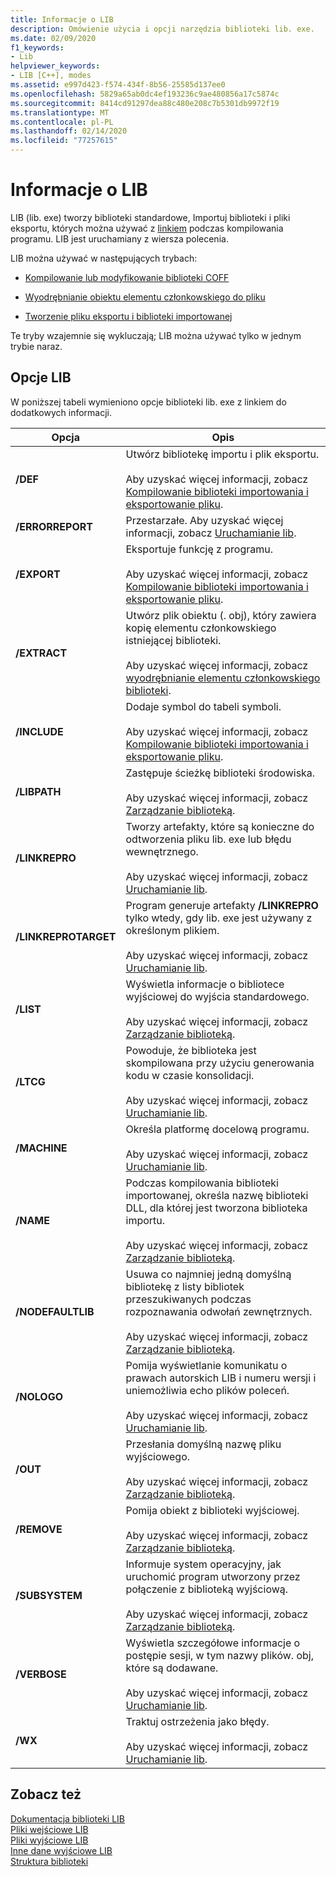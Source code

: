 ```yaml
---
title: Informacje o LIB
description: Omówienie użycia i opcji narzędzia biblioteki lib. exe.
ms.date: 02/09/2020
f1_keywords:
- Lib
helpviewer_keywords:
- LIB [C++], modes
ms.assetid: e997d423-f574-434f-8b56-25585d137ee0
ms.openlocfilehash: 5829a65ab0dc4ef193236c9ae480856a17c5874c
ms.sourcegitcommit: 8414cd91297dea88c480e208c7b5301db9972f19
ms.translationtype: MT
ms.contentlocale: pl-PL
ms.lasthandoff: 02/14/2020
ms.locfileid: "77257615"
---
```

# <a name="overview-of-lib"></a>Informacje o LIB

LIB (lib. exe) tworzy biblioteki standardowe, Importuj biblioteki i pliki eksportu, których można używać z [linkiem](linker-options.md) podczas kompilowania programu. LIB jest uruchamiany z wiersza polecenia.

LIB można używać w następujących trybach:

- [Kompilowanie lub modyfikowanie biblioteki COFF](managing-a-library.md)

- [Wyodrębnianie obiektu elementu członkowskiego do pliku](extracting-a-library-member.md)

- [Tworzenie pliku eksportu i biblioteki importowanej](working-with-import-libraries-and-export-files.md)

Te tryby wzajemnie się wykluczają; LIB można używać tylko w jednym trybie naraz.

## <a name="lib-options"></a>Opcje LIB

W poniższej tabeli wymieniono opcje biblioteki lib. exe z linkiem do dodatkowych informacji.

|Opcja|Opis|
|-|-|
|**/DEF**|Utwórz bibliotekę importu i plik eksportu.<br/><br/>Aby uzyskać więcej informacji, zobacz [Kompilowanie biblioteki importowania i eksportowanie pliku](building-an-import-library-and-export-file.md).|
|**/ERRORREPORT**| Przestarzałe. Aby uzyskać więcej informacji, zobacz [Uruchamianie lib](running-lib.md).|
|**/EXPORT**|   Eksportuje funkcję z programu.<br/><br/>Aby uzyskać więcej informacji, zobacz [Kompilowanie biblioteki importowania i eksportowanie pliku](building-an-import-library-and-export-file.md).|
|**/EXTRACT**|   Utwórz plik obiektu (. obj), który zawiera kopię elementu członkowskiego istniejącej biblioteki.<br/><br/>Aby uzyskać więcej informacji, zobacz [wyodrębnianie elementu członkowskiego biblioteki](extracting-a-library-member.md).|
|**/INCLUDE**|   Dodaje symbol do tabeli symboli.<br/><br/>Aby uzyskać więcej informacji, zobacz [Kompilowanie biblioteki importowania i eksportowanie pliku](building-an-import-library-and-export-file.md).|
|**/LIBPATH**|   Zastępuje ścieżkę biblioteki środowiska.<br/><br/>Aby uzyskać więcej informacji, zobacz [Zarządzanie biblioteką](managing-a-library.md).|
|**/LINKREPRO**|   Tworzy artefakty, które są konieczne do odtworzenia pliku lib. exe lub błędu wewnętrznego.<br/><br/>Aby uzyskać więcej informacji, zobacz [Uruchamianie lib](running-lib.md).|
|**/LINKREPROTARGET**|   Program generuje artefakty **/LINKREPRO** tylko wtedy, gdy lib. exe jest używany z określonym plikiem.<br/><br/>Aby uzyskać więcej informacji, zobacz [Uruchamianie lib](running-lib.md).|
|**/LIST**|   Wyświetla informacje o bibliotece wyjściowej do wyjścia standardowego.<br/><br/>Aby uzyskać więcej informacji, zobacz [Zarządzanie biblioteką](managing-a-library.md).|
|**/LTCG**|   Powoduje, że biblioteka jest skompilowana przy użyciu generowania kodu w czasie konsolidacji.<br/><br/>Aby uzyskać więcej informacji, zobacz [Uruchamianie lib](running-lib.md).|
|**/MACHINE**|   Określa platformę docelową programu.<br/><br/>Aby uzyskać więcej informacji, zobacz [Uruchamianie lib](running-lib.md).|
|**/NAME**|   Podczas kompilowania biblioteki importowanej, określa nazwę biblioteki DLL, dla której jest tworzona biblioteka importu.<br/><br/>Aby uzyskać więcej informacji, zobacz [Zarządzanie biblioteką](managing-a-library.md).|
|**/NODEFAULTLIB**|   Usuwa co najmniej jedną domyślną bibliotekę z listy bibliotek przeszukiwanych podczas rozpoznawania odwołań zewnętrznych.<br/><br/>Aby uzyskać więcej informacji, zobacz [Zarządzanie biblioteką](managing-a-library.md).|
|**/NOLOGO**|   Pomija wyświetlanie komunikatu o prawach autorskich LIB i numeru wersji i uniemożliwia echo plików poleceń.<br/><br/>Aby uzyskać więcej informacji, zobacz [Uruchamianie lib](running-lib.md).|
|**/OUT**|   Przesłania domyślną nazwę pliku wyjściowego.<br/><br/>Aby uzyskać więcej informacji, zobacz [Zarządzanie biblioteką](managing-a-library.md).|
|**/REMOVE**|   Pomija obiekt z biblioteki wyjściowej.<br/><br/>Aby uzyskać więcej informacji, zobacz [Zarządzanie biblioteką](managing-a-library.md).|
|**/SUBSYSTEM**|   Informuje system operacyjny, jak uruchomić program utworzony przez połączenie z biblioteką wyjściową.<br/><br/>Aby uzyskać więcej informacji, zobacz [Zarządzanie biblioteką](managing-a-library.md).|
|**/VERBOSE**|   Wyświetla szczegółowe informacje o postępie sesji, w tym nazwy plików. obj, które są dodawane.<br/><br/>Aby uzyskać więcej informacji, zobacz [Uruchamianie lib](running-lib.md).|
|**/WX**|   Traktuj ostrzeżenia jako błędy.<br/><br/>Aby uzyskać więcej informacji, zobacz [Uruchamianie lib](running-lib.md).|

## <a name="see-also"></a>Zobacz też

[Dokumentacja biblioteki LIB](lib-reference.md)\
[Pliki wejściowe LIB](lib-input-files.md)\
[Pliki wyjściowe LIB](lib-output-files.md)\
[Inne dane wyjściowe LIB](other-lib-output.md)\
[Struktura biblioteki](structure-of-a-library.md)
